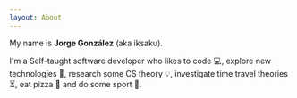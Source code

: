 ```yaml
---
layout: About
---
```


My name is **Jorge González** (aka iksaku).

I'm a Self-taught software developer who likes to code :computer:,
explore new technologies :iphone:, research some CS theory :bulb:,
investigate time travel theories :hourglass_flowing_sand:, eat pizza :pizza:
and do some sport :martial_arts_uniform:.
 